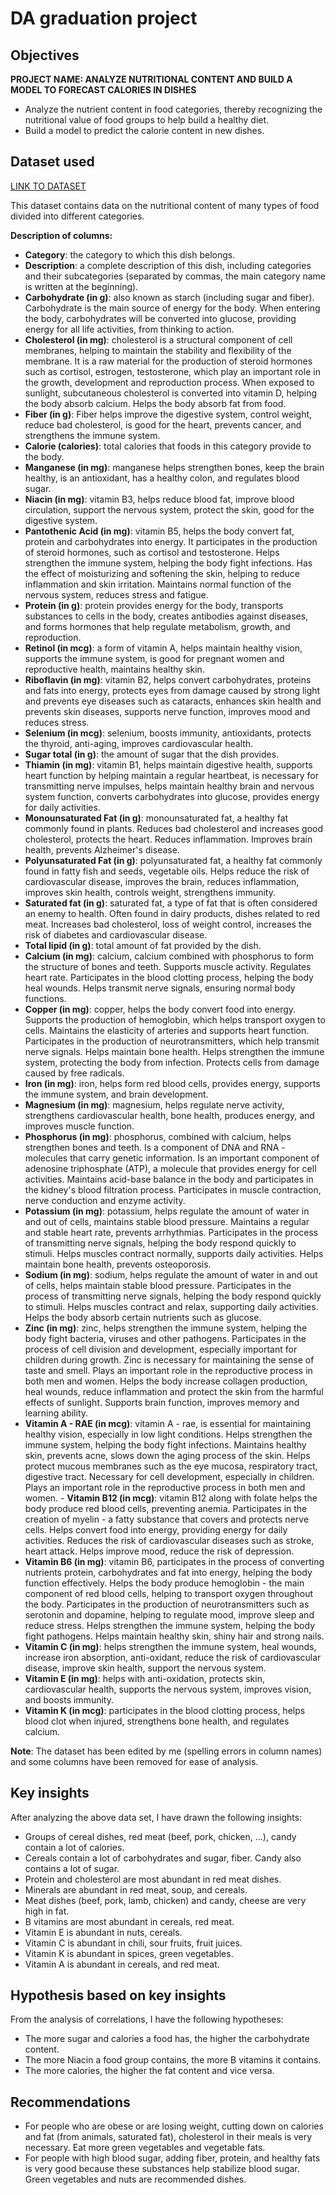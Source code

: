 # DA graduation project

## Objectives
**PROJECT NAME: ANALYZE NUTRITIONAL CONTENT AND BUILD A MODEL TO FORECAST CALORIES IN DISHES**
- Analyze the nutrient content in food categories, thereby recognizing the nutritional value of food groups to help build a healthy diet.
- Build a model to predict the calorie content in new dishes.
## Dataset used
[LINK TO DATASET](https://www.kaggle.com/datasets/shrutisaxena/food-nutrition-dataset/)

This dataset contains data on the nutritional content of many types of food divided into different categories.

**Description of columns:**
- **Category**: the category to which this dish belongs.
- **Description**: a complete description of this dish, including categories and their subcategories (separated by commas, the main category name is written at the beginning).
- **Carbohydrate (in g)**: also known as starch (including sugar and fiber). Carbohydrate is the main source of energy for the body. When entering the body, carbohydrates will be converted into glucose, providing energy for all life activities, from thinking to action.
- **Cholesterol (in mg)**: cholesterol is a structural component of cell membranes, helping to maintain the stability and flexibility of the membrane. It is a raw material for the production of steroid hormones such as cortisol, estrogen, testosterone, which play an important role in the growth, development and reproduction process. When exposed to sunlight, subcutaneous cholesterol is converted into vitamin D, helping the body absorb calcium. Helps the body absorb fat from food.
- **Fiber (in g)**: Fiber helps improve the digestive system, control weight, reduce bad cholesterol, is good for the heart, prevents cancer, and strengthens the immune system.
- **Calorie (calories)**: total calories that foods in this category provide to the body.
- **Manganese (in mg)**: manganese helps strengthen bones, keep the brain healthy, is an antioxidant, has a healthy colon, and regulates blood sugar.
- **Niacin (in mg)**: vitamin B3, helps reduce blood fat, improve blood circulation, support the nervous system, protect the skin, good for the digestive system.
- **Pantothenic Acid (in mg)**: vitamin B5, helps the body convert fat, protein and carbohydrates into energy. It participates in the production of steroid hormones, such as cortisol and testosterone. Helps strengthen the immune system, helping the body fight infections. Has the effect of moisturizing and softening the skin, helping to reduce inflammation and skin irritation. Maintains normal function of the nervous system, reduces stress and fatigue.
- **Protein (in g)**: protein provides energy for the body, transports substances to cells in the body, creates antibodies against diseases, and forms hormones that help regulate metabolism, growth, and reproduction.
- **Retinol (in mcg)**: a form of vitamin A, helps maintain healthy vision, supports the immune system, is good for pregnant women and reproductive health, maintains healthy skin.
- **Riboflavin (in mg)**: vitamin B2, helps convert carbohydrates, proteins and fats into energy, protects eyes from damage caused by strong light and prevents eye diseases such as cataracts, enhances skin health and prevents skin diseases, supports nerve function, improves mood and reduces stress.
- **Selenium (in mcg)**: selenium, boosts immunity, antioxidants, protects the thyroid, anti-aging, improves cardiovascular health.
- **Sugar total (in g)**: the amount of sugar that the dish provides.
- **Thiamin (in mg)**: vitamin B1, helps maintain digestive health, supports heart function by helping maintain a regular heartbeat, is necessary for transmitting nerve impulses, helps maintain healthy brain and nervous system function, converts carbohydrates into glucose, provides energy for daily activities.
- **Monounsaturated Fat (in g)**: monounsaturated fat, a healthy fat commonly found in plants. Reduces bad cholesterol and increases good cholesterol, protects the heart. Reduces inflammation. Improves brain health, prevents Alzheimer's disease.
- **Polyunsaturated Fat (in g)**: polyunsaturated fat, a healthy fat commonly found in fatty fish and seeds, vegetable oils. Helps reduce the risk of cardiovascular disease, improves the brain, reduces inflammation, improves skin health, controls weight, strengthens immunity.
- **Saturated fat (in g)**: saturated fat, a type of fat that is often considered an enemy to health. Often found in dairy products, dishes related to red meat. Increases bad cholesterol, loss of weight control, increases the risk of diabetes and cardiovascular disease.
- **Total lipid (in g)**: total amount of fat provided by the dish.
- **Calcium (in mg)**: calcium, calcium combined with phosphorus to form the structure of bones and teeth. Supports muscle activity. Regulates heart rate. Participates in the blood clotting process, helping the body heal wounds. Helps transmit nerve signals, ensuring normal body functions.
- **Copper (in mg)**: copper, helps the body convert food into energy. Supports the production of hemoglobin, which helps transport oxygen to cells. Maintains the elasticity of arteries and supports heart function. Participates in the production of neurotransmitters, which help transmit nerve signals. Helps maintain bone health. Helps strengthen the immune system, protecting the body from infection. Protects cells from damage caused by free radicals.
- **Iron (in mg)**: iron, helps form red blood cells, provides energy, supports the immune system, and brain development.
- **Magnesium (in mg)**: magnesium, helps regulate nerve activity, strengthens cardiovascular health, bone health, produces energy, and improves muscle function.
- **Phosphorus (in mg)**: phosphorus, combined with calcium, helps strengthen bones and teeth. Is a component of DNA and RNA - molecules that carry genetic information. Is an important component of adenosine triphosphate (ATP), a molecule that provides energy for cell activities. Maintains acid-base balance in the body and participates in the kidney's blood filtration process. Participates in muscle contraction, nerve conduction and enzyme activity.
- **Potassium (in mg)**: potassium, helps regulate the amount of water in and out of cells, maintains stable blood pressure. Maintains a regular and stable heart rate, prevents arrhythmias. Participates in the process of transmitting nerve signals, helping the body respond quickly to stimuli. Helps muscles contract normally, supports daily activities. Helps maintain bone health, prevents osteoporosis.
- **Sodium (in mg)**: sodium, helps regulate the amount of water in and out of cells, helps maintain stable blood pressure. Participates in the process of transmitting nerve signals, helping the body respond quickly to stimuli. Helps muscles contract and relax, supporting daily activities. Helps the body absorb certain nutrients such as glucose.
- **Zinc (in mg)**: zinc, helps strengthen the immune system, helping the body fight bacteria, viruses and other pathogens. Participates in the process of cell division and development, especially important for children during growth. Zinc is necessary for maintaining the sense of taste and smell. Plays an important role in the reproductive process in both men and women. Helps the body increase collagen production, heal wounds, reduce inflammation and protect the skin from the harmful effects of sunlight. Supports brain function, improves memory and learning ability.
- **Vitamin A - RAE (in mcg)**: vitamin A - rae, is essential for maintaining healthy vision, especially in low light conditions. Helps strengthen the immune system, helping the body fight infections. Maintains healthy skin, prevents acne, slows down the aging process of the skin. Helps protect mucous membranes such as the eye mucosa, respiratory tract, digestive tract. Necessary for cell development, especially in children. Plays an important role in the reproductive process in both men and women. - **Vitamin B12 (in mcg)**: vitamin B12 along with folate helps the body produce red blood cells, preventing anemia. Participates in the creation of myelin - a fatty substance that covers and protects nerve cells. Helps convert food into energy, providing energy for daily activities. Reduces the risk of cardiovascular diseases such as stroke, heart attack. Helps improve mood, reduce the risk of depression.
- **Vitamin B6 (in mg)**: vitamin B6, participates in the process of converting nutrients protein, carbohydrates and fat into energy, helping the body function effectively. Helps the body produce hemoglobin - the main component of red blood cells, helping to transport oxygen throughout the body. Participates in the production of neurotransmitters such as serotonin and dopamine, helping to regulate mood, improve sleep and reduce stress. Helps strengthen the immune system, helping the body fight pathogens. Helps maintain healthy skin, shiny hair and strong nails.
- **Vitamin C (in mg)**: helps strengthen the immune system, heal wounds, increase iron absorption, anti-oxidant, reduce the risk of cardiovascular disease, improve skin health, support the nervous system.
- **Vitamin E (in mg)**: helps with anti-oxidation, protects skin, cardiovascular health, supports the nervous system, improves vision, and boosts immunity.
- **Vitamin K (in mcg)**: participates in the blood clotting process, helps blood clot when injured, strengthens bone health, and regulates calcium.

**Note**: The dataset has been edited by me (spelling errors in column names) and some columns have been removed for ease of analysis.

## Key insights

After analyzing the above data set, I have drawn the following insights:
- Groups of cereal dishes, red meat (beef, pork, chicken, ...), candy contain a lot of calories.
- Cereals contain a lot of carbohydrates and sugar, fiber. Candy also contains a lot of sugar.
- Protein and cholesterol are most abundant in red meat dishes.
- Minerals are abundant in red meat, soup, and cereals.
- Meat dishes (beef, pork, lamb, chicken) and candy, cheese are very high in fat.
- B vitamins are most abundant in cereals, red meat.
- Vitamin E is abundant in nuts, cereals.
- Vitamin C is abundant in chili, sour fruits, fruit juices.
- Vitamin K is abundant in spices, green vegetables.
- Vitamin A is abundant in cereals, and red meat.

## Hypothesis based on key insights

From the analysis of correlations, I have the following hypotheses:
- The more sugar and calories a food has, the higher the carbohydrate content.
- The more Niacin a food group contains, the more B vitamins it contains.
- The more calories, the higher the fat content and vice versa.

## Recommendations

- For people who are obese or are losing weight, cutting down on calories and fat (from animals, saturated fat), cholesterol in their meals is very necessary. Eat more green vegetables and vegetable fats.
- For people with high blood sugar, adding fiber, protein, and healthy fats is very good because these substances help stabilize blood sugar. Green vegetables and nuts are recommended dishes.
